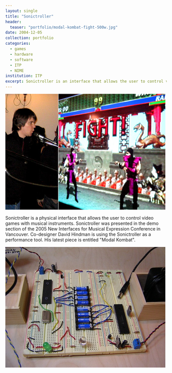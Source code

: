 ```yaml
---
layout: single
title: "Sonictroller"
header:
  teaser: "portfolio/modal-kombat-fight-500w.jpg"
date: 2004-12-05
collection: portfolio
categories: 
  - games
  - hardware
  - software
  - ITP
  - NIME
institution: ITP
excerpt: Sonictroller is an interface that allows the user to control video games with acoustic musical instruments.
---
```

<img src='/images/portfolio/modal-kombat-fight-500w.jpg'>

Sonictroller is a physical interface that allows the user to control video games with musical instruments. Sonictroller was presented in the demo section of the 2005 New Interfaces for Musical Expression Conference in Vancouver. Co-designer David Hindman is using the Sonictroller as a performance tool. His latest piece is entitled "Modal Kombat".  

<img src='/images/portfolio/sonictroller-500w.jpg'><br />
